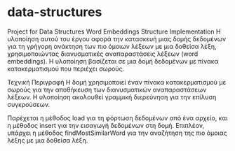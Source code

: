 # data-structures
Project for Data Structures
Word Embeddings Structure Implementation
Η υλοποίηση αυτού του έργου αφορά την κατασκευή μιας δομής δεδομένων για τη γρήγορη ανάκτηση των πιο όμοιων λέξεων με μια δοθείσα λέξη, χρησιμοποιώντας διανυσματικές αναπαραστάσεις λέξεων (word embeddings). Η υλοποίηση βασίζεται σε μια δομή δεδομένων με πίνακα κατακερματισμού που περιέχει σωρούς.

Τεχνική Περιγραφή
Η δομή χρησιμοποιεί έναν πίνακα κατακερματισμού με σωρούς για την αποθήκευση των διανυσματικών αναπαραστάσεων λέξεων. Η υλοποίηση ακολουθεί γραμμική διερεύνηση για την επίλυση συγκρούσεων.

Παρέχεται η μέθοδος load για τη φόρτωση δεδομένων από ένα αρχείο, και η μέθοδος insert για την εισαγωγή δεδομένων στη δομή. Επιπλέον, υπάρχει η μέθοδος findMostSimilarWord για την αναζήτηση της πιο όμοιας λέξης με μια δοθείσα λέξη.
